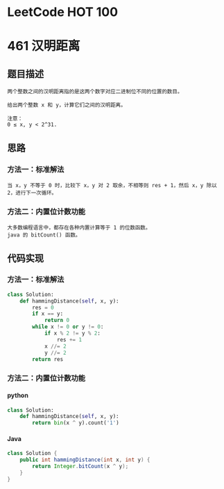 # LeetCode HOT 100

# 461 汉明距离

## 题目描述

```text
两个整数之间的汉明距离指的是这两个数字对应二进制位不同的位置的数目。

给出两个整数 x 和 y，计算它们之间的汉明距离。

注意：
0 ≤ x, y < 2^31.

```

## 思路

### 方法一：标准解法

```text
当 x，y 不等于 0 时，比较下 x，y 对 2 取余，不相等则 res + 1，然后 x，y 除以 2，进行下一次循环。
```

### 方法二：内置位计数功能

```
大多数编程语言中，都存在各种内置计算等于 1 的位数函数。
java 的 bitCount() 函数。
```



## 代码实现

### 方法一：标准解法

```python
class Solution:
    def hammingDistance(self, x, y):
        res = 0
        if x == y:
            return 0
        while x != 0 or y != 0:
            if x % 2 != y % 2:
                res += 1
            x //= 2
            y //= 2
        return res
```

### 方法二：内置位计数功能

#### python

```python
class Solution:
	def hammingDistance(self, x, y):
		return bin(x ^ y).count('1')
```

#### Java

```java
class Solution {
    public int hammingDistance(int x, int y) {
        return Integer.bitCount(x ^ y); 
    }
}
```

